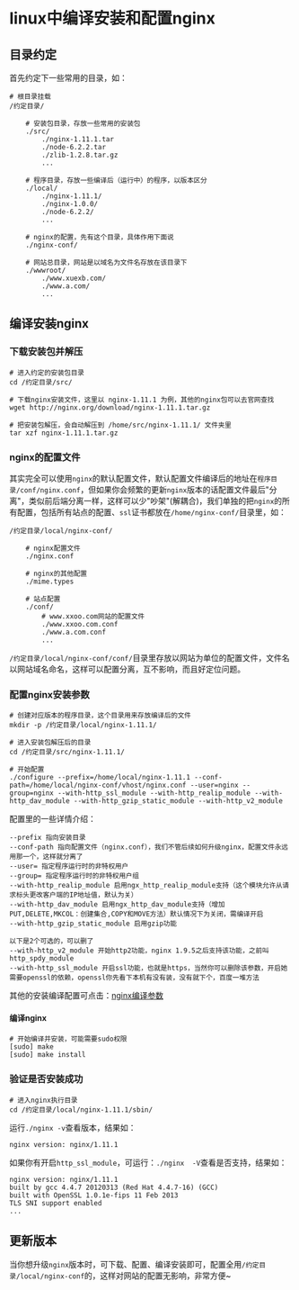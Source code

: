 # linux中编译安装和配置nginx

## 目录约定

首先约定下一些常用的目录，如：

```
# 根目录挂载
/约定目录/

    # 安装包目录，存放一些常用的安装包
    ./src/
        ./nginx-1.11.1.tar
        ./node-6.2.2.tar
        ./zlib-1.2.8.tar.gz
        ...

    # 程序目录，存放一些编译后（运行中）的程序，以版本区分
    ./local/
        ./nginx-1.11.1/
        ./nginx-1.0.0/
        ./node-6.2.2/
        ...

    # nginx的配置，先有这个目录，具体作用下面说
    ./nginx-conf/

    # 网站总目录，网站是以域名为文件名存放在该目录下
    ./wwwroot/
        ./www.xuexb.com/
        ./www.a.com/
        ...
```

## 编译安装nginx

### 下载安装包并解压

```shell
# 进入约定的安装包目录
cd /约定目录/src/

# 下载nginx安装文件，这里以 nginx-1.11.1 为例，其他的nginx包可以去官网查找
wget http://nginx.org/download/nginx-1.11.1.tar.gz

# 把安装包解压，会自动解压到 /home/src/nginx-1.11.1/ 文件夹里
tar xzf nginx-1.11.1.tar.gz
```

### nginx的配置文件

其实完全可以使用`nginx`的默认配置文件，默认配置文件编译后的地址在`程序目录/conf/nginx.conf`，但如果你会频繁的更新`nginx`版本的话配置文件最后"分离"，类似前后端分离一样，这样可以少"吵架"(解耦合)，我们单独的把`nginx`的所有配置，包括所有站点的配置、`ssl`证书都放在`/home/nginx-conf/`目录里，如：

```
/约定目录/local/nginx-conf/

    # nginx配置文件
    ./nginx.conf

    # nginx的其他配置
    ./mime.types

    # 站点配置
    ./conf/
        # www.xxoo.com网站的配置文件
        ./www.xxoo.com.conf
        ./www.a.com.conf
        ...
```

`/约定目录/local/nginx-conf/conf/`目录里存放以网站为单位的配置文件，文件名以网站域名命名，这样可以配置分离，互不影响，而且好定位问题。

### 配置nginx安装参数

```shell
# 创建对应版本的程序目录，这个目录用来存放编译后的文件
mkdir -p /约定目录/local/nginx-1.11.1/

# 进入安装包解压后的目录
cd /约定目录/src/nginx-1.11.1/

# 开始配置
./configure --prefix=/home/local/nginx-1.11.1 --conf-path=/home/local/nginx-conf/vhost/nginx.conf --user=nginx --group=nginx --with-http_ssl_module --with-http_realip_module --with-http_dav_module --with-http_gzip_static_module --with-http_v2_module
```

配置里的一些详情介绍：

```
--prefix 指向安装目录
--conf-path 指向配置文件（nginx.conf），我们不管后续如何升级nginx，配置文件永远用那一个，这样就分离了
--user= 指定程序运行时的非特权用户
--group= 指定程序运行时的非特权用户组
--with-http_realip_module 启用ngx_http_realip_module支持（这个模块允许从请求标头更改客户端的IP地址值，默认为关）
--with-http_dav_module 启用ngx_http_dav_module支持（增加PUT,DELETE,MKCOL：创建集合,COPY和MOVE方法）默认情况下为关闭，需编译开启
--with-http_gzip_static_module 启用gzip功能

以下是2个可选的，可以删了
--with-http_v2_module 开始http2功能，nginx 1.9.5之后支持该功能，之前叫http_spdy_module
--with-http_ssl_module 开启ssl功能，也就是https，当然你可以删除该参数，开启她需要openssl的依赖，openssl你先看下本机有没有装，没有就下个，百度一堆方法
```

其他的安装编译配置可点击：[nginx编译参数](http://www.ttlsa.com/nginx/nginx-configure-descriptions/) 

#### 编译nginx

```
# 开始编译并安装，可能需要sudo权限
[sudo] make
[sudo] make install
```

### 验证是否安装成功

```
# 进入nginx执行目录
cd /约定目录/local/nginx-1.11.1/sbin/
```

运行`./nginx -v`查看版本，结果如：

```
nginx version: nginx/1.11.1
```

如果你有开启`http_ssl_module`，可运行：`./nginx  -V`查看是否支持，结果如：

```
nginx version: nginx/1.11.1
built by gcc 4.4.7 20120313 (Red Hat 4.4.7-16) (GCC)
built with OpenSSL 1.0.1e-fips 11 Feb 2013
TLS SNI support enabled
...
```

## 更新版本

当你想升级`nginx`版本时，可下载、配置、编译安装即可，配置全用`/约定目录/local/nginx-conf`的，这样对网站的配置无影响，非常方便~

